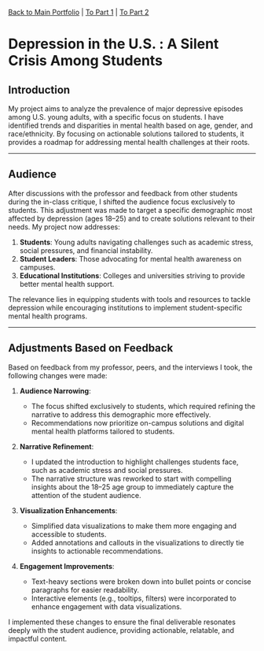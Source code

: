 [Back to Main Portfolio](README.md) | [To Part 1](final_project_Aagam.md) | [To Part 2](final_project_Aagam2.md)

# Depression in the U.S. : A Silent Crisis Among Students

## **Introduction**
My project aims to analyze the prevalence of major depressive episodes among U.S. young adults, with a specific focus on students. I have identified trends and disparities in mental health based on age, gender, and race/ethnicity. By focusing on actionable solutions tailored to students, it provides a roadmap for addressing mental health challenges at their roots.

---

## **Audience**
After discussions with the professor and feedback from other students during the in-class critique, I shifted the audience focus exclusively to students. This adjustment was made to target a specific demographic most affected by depression (ages 18–25) and to create solutions relevant to their needs. My project now addresses:
1. **Students**: Young adults navigating challenges such as academic stress, social pressures, and financial instability.
2. **Student Leaders**: Those advocating for mental health awareness on campuses.
3. **Educational Institutions**: Colleges and universities striving to provide better mental health support.

The relevance lies in equipping students with tools and resources to tackle depression while encouraging institutions to implement student-specific mental health programs.

---

## **Adjustments Based on Feedback**
Based on feedback from my professor, peers, and the interviews I took, the following changes were made:
1. **Audience Narrowing**:
   - The focus shifted exclusively to students, which required refining the narrative to address this demographic more effectively.
   - Recommendations now prioritize on-campus solutions and digital mental health platforms tailored to students.

2. **Narrative Refinement**:
   - I updated the introduction to highlight challenges students face, such as academic stress and social pressures.
   - The narrative structure was reworked to start with compelling insights about the 18–25 age group to immediately capture the attention of the student audience.

3. **Visualization Enhancements**:
   - Simplified data visualizations to make them more engaging and accessible to students.
   - Added annotations and callouts in the visualizations to directly tie insights to actionable recommendations.

4. **Engagement Improvements**:
   - Text-heavy sections were broken down into bullet points or concise paragraphs for easier readability.
   - Interactive elements (e.g., tooltips, filters) were incorporated to enhance engagement with data visualizations.

I implemented these changes to ensure the final deliverable resonates deeply with the student audience, providing actionable, relatable, and impactful content.


